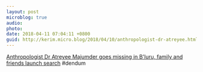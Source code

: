 ```yaml
---
layout: post
microblog: true
audio: 
photo: 
date: 2018-04-11 07:04:11 +0800
guid: http://kerim.micro.blog/2018/04/10/anthropologist-dr-atreyee.html
---
```

[Anthropologist Dr Atreyee Majumder goes missing in B'luru, family and friends launch search](https://www.thenewsminute.com/article/anthropologist-dr-atreyee-majumder-goes-missing-bluru-family-and-friends-launch-search-79331) #dendum
